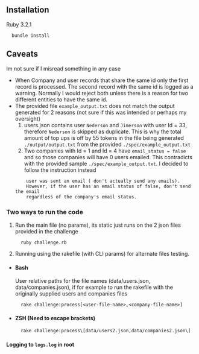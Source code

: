 ## Installation
  Ruby 3.2.1
  ```
    bundle install
  ```

## Caveats
Im not sure if I misread something in any case
  - When Company and user records that share the same id only the first record is processed. The second record with the same id  is logged as a warning. Normally I would reject both unless there is a reason for two different entities to have the same id.
  - The provided file `example_output.txt` does not match the output generated for 2 reasons (not sure if this was intended or perhaps my oversight)
    1. users.json contains user `Nederson` and `Jimerson` with user Id = 33, therefore `Nederson` is skipped as duplicate. This is why the total amount of top ups is off by 55 tokens in the file being generated `./output/output.txt` from the provided `./spec/example_output.txt`
    2. Two companies with Id = 1 and Id = 4 have `email_status = false` and so those companies will have 0 users emailed. This contradicts with the provided sample `./spec/example_output.txt`. I decided to follow the instruction instead
    ``` If the users company email status is true indicate in the output that the
        user was sent an email ( don't actually send any emails).
        However, if the user has an email status of false, don't send the email
        regardless of the company's email status.
    ```
### Two ways to run the code
1. Run the main file (no params), its static just runs on the 2 json files provided in the challenge
   ```
     ruby challenge.rb
   ```
2. Running using the rakefile (with CLI params) for alternate files testing.
  - #### Bash
    User relative paths for the file names (data/users.json, data/companies.json),
    if for example to run the rakefile with the originally supplied users and companies files
    ```
      rake challenge:process[<user-file-name>,<company-file-name>]
    ```
  - #### ZSH (Need to escape brackets)
    ```sh
      rake challenge:process\[data/users2.json,data/companies2.json\]
    ```

#### Logging to `logs.log` in root